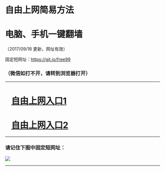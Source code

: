 ﻿# 自由上网简易方法

# 电脑、手机一键翻墙

（2017/09/18 更新，网址有效）

固定短网址：https://git.io/free99

### （微信如打不开，请转到浏览器打开）


***





# &nbsp;&nbsp; <a href="http://ft1038615556.fwq-tz1005.info/fwqtz01.html?t=09180017548 " target="_blank">自由上网入口1</a>
# &nbsp;&nbsp; <a href="http://ft2510326690.fwq-tz1006.info/fwqtz02.html?t=091800132450 " target="_blank">自由上网入口2</a>
***

### 请记住下图中固定短网址：

<img src="https://s3-us-west-2.amazonaws.com/fwq-1001/yjfq-20170905okok.png" /> 


***


